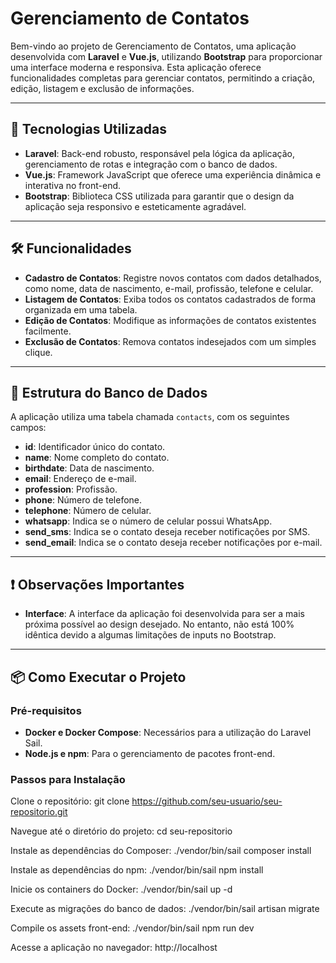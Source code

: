 # **Gerenciamento de Contatos**

Bem-vindo ao projeto de Gerenciamento de Contatos, uma aplicação desenvolvida com **Laravel** e **Vue.js**, utilizando **Bootstrap** para proporcionar uma interface moderna e responsiva. Esta aplicação oferece funcionalidades completas para gerenciar contatos, permitindo a criação, edição, listagem e exclusão de informações.

---

## **🚀 Tecnologias Utilizadas**

- **Laravel**: Back-end robusto, responsável pela lógica da aplicação, gerenciamento de rotas e integração com o banco de dados.
- **Vue.js**: Framework JavaScript que oferece uma experiência dinâmica e interativa no front-end.
- **Bootstrap**: Biblioteca CSS utilizada para garantir que o design da aplicação seja responsivo e esteticamente agradável.

---

## **🛠️ Funcionalidades**

- **Cadastro de Contatos**: Registre novos contatos com dados detalhados, como nome, data de nascimento, e-mail, profissão, telefone e celular.
- **Listagem de Contatos**: Exiba todos os contatos cadastrados de forma organizada em uma tabela.
- **Edição de Contatos**: Modifique as informações de contatos existentes facilmente.
- **Exclusão de Contatos**: Remova contatos indesejados com um simples clique.

---

## **📂 Estrutura do Banco de Dados**

A aplicação utiliza uma tabela chamada `contacts`, com os seguintes campos:

- **id**: Identificador único do contato.
- **name**: Nome completo do contato.
- **birthdate**: Data de nascimento.
- **email**: Endereço de e-mail.
- **profession**: Profissão.
- **phone**: Número de telefone.
- **telephone**: Número de celular.
- **whatsapp**: Indica se o número de celular possui WhatsApp.
- **send_sms**: Indica se o contato deseja receber notificações por SMS.
- **send_email**: Indica se o contato deseja receber notificações por e-mail.

---

## **❗ Observações Importantes**

- **Interface**: A interface da aplicação foi desenvolvida para ser a mais próxima possível ao design desejado. No entanto, não está 100% idêntica devido a algumas limitações de inputs no Bootstrap.

---

## **📦 Como Executar o Projeto**

### **Pré-requisitos**

- **Docker e Docker Compose**: Necessários para a utilização do Laravel Sail.
- **Node.js e npm**: Para o gerenciamento de pacotes front-end.

### **Passos para Instalação**

Clone o repositório:
git clone https://github.com/seu-usuario/seu-repositorio.git

Navegue até o diretório do projeto:
cd seu-repositorio

Instale as dependências do Composer:
./vendor/bin/sail composer install

Instale as dependências do npm:
./vendor/bin/sail npm install

Inicie os containers do Docker:
./vendor/bin/sail up -d

Execute as migrações do banco de dados:
./vendor/bin/sail artisan migrate

Compile os assets front-end:
./vendor/bin/sail npm run dev

Acesse a aplicação no navegador:
http://localhost